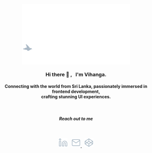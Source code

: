 <p align="center">
<img align="center" src="https://raw.githubusercontent.com/VihangaN/VihangaN/master/img/intro-banner.gif" width="70%" />
</p>

<div>
</div>

<p align="center">
<h3 align="center"> Hi there 👋 , &nbsp;  I'm Vihanga. </h3>
</p>
<p align="center">
<h4 align="center">Connecting with the world from Sri Lanka, passionately immersed in frontend development, <br>   
   crafting stunning UI experiences. </h4>
</p>
</br>
<H5 align="center">Reach out to me </H5>
</br>

<p align="center">
<a href="https://www.linkedin.com/in/avnk/" target="_blank"> <img src="https://raw.githubusercontent.com/VihangaN/VihangaN/master/img/linkedin.svg" alt="linkedin" width="30" height="30"/></a> &nbsp; <a href="mailto:hello@vihanga.dev" target="_blank"> <img src="https://raw.githubusercontent.com/VihangaN/VihangaN/master/img/mail.svg" alt="email" width="30" height="30"/> </a> &nbsp;  <a href="https://codepen.io/vihanga" target="_blank"> <img src="https://raw.githubusercontent.com/VihangaN/VihangaN/master/img/codepen.svg" alt="gmail" width="30" height="30"/> </a>
   </p>
